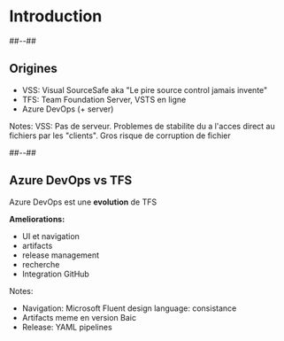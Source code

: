 <!-- .slide: class="transition bg-pink" -->

# Introduction



##--##

## Origines
- VSS: Visual SourceSafe aka "Le pire source control jamais invente"
- TFS: Team Foundation Server, VSTS en ligne
- Azure DevOps (+ server)

Notes:
VSS: Pas de serveur. Problemes de stabilite du a l'acces direct au fichiers par les "clients". Gros risque de corruption de fichier

##--##

## Azure DevOps vs TFS

Azure DevOps est une **evolution** de TFS


**Ameliorations:**
- UI et navigation
- artifacts 
- release management
- recherche
- Integration GitHub


Notes:
- Navigation: Microsoft Fluent design language: consistance
- Artifacts meme en version Baic
- Release: YAML pipelines
